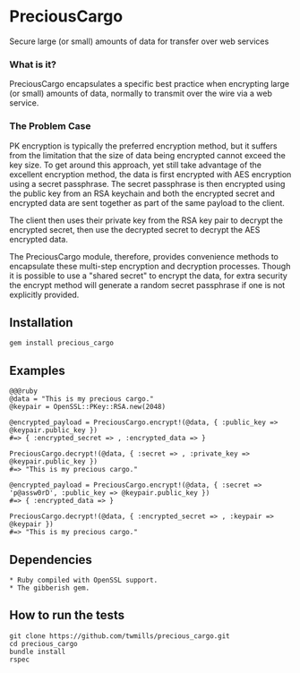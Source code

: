 # PreciousCargo

Secure large (or small) amounts of data for transfer over web services

### What is it?

PreciousCargo encapsulates a specific best practice when encrypting large (or small) amounts of data, normally to transmit over the wire via a web service.

### The Problem Case

PK encryption is typically the preferred encryption method, but it suffers from the limitation that the size of data being encrypted cannot exceed the key size. To get around this approach, yet still take advantage of the excellent encryption method, the data is first encrypted with AES encryption using a secret passphrase. The secret passphrase is then encrypted using the public key from an RSA keychain and both the encrypted secret and encrypted data are sent together as part of the same payload to the client.

The client then uses their private key from the RSA key pair to decrypt the encrypted secret, then use the decrypted secret to decrypt the AES encrypted data.

The PreciousCargo module, therefore, provides convenience methods to encapsulate these multi-step encryption and decryption processes. Though it is possible to use a "shared secret" to encrypt the data, for extra security the encrypt method will generate a random secret passphrase if one is not explicitly provided.

## Installation

    gem install precious_cargo

## Examples

    @@@ruby
    @data = "This is my precious cargo."
    @keypair = OpenSSL::PKey::RSA.new(2048)

    @encrypted_payload = PreciousCargo.encrypt!(@data, { :public_key => @keypair.public_key })
    #=> { :encrypted_secret => , :encrypted_data => }

    PreciousCargo.decrypt!(@data, { :secret => , :private_key => @keypair.public_key })
    #=> "This is my precious cargo."

    @encrypted_payload = PreciousCargo.encrypt!(@data, { :secret => 'p@assw0rD', :public_key => @keypair.public_key })
    #=> { :encrypted_data => }

    PreciousCargo.decrypt!(@data, { :encrypted_secret => , :keypair => @keypair })
    #=> "This is my precious cargo."

## Dependencies

    * Ruby compiled with OpenSSL support.
    * The gibberish gem.

## How to run the tests

    git clone https://github.com/twmills/precious_cargo.git
    cd precious_cargo
    bundle install
    rspec